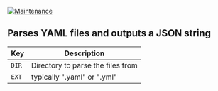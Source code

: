 [![Maintenance](https://img.shields.io/badge/Maintained%3F-yes-green.svg)](https://GitHub.com/Naereen/StrapDown.js/graphs/commit-activity)

## Parses YAML files and outputs a JSON string


| Key        | Description                            |
| -----------|----------------------------------------|
| `DIR`      | Directory to parse the files from      |
| `EXT`      | typically ".yaml" or ".yml"            |
